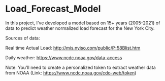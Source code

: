 # Load_Forecast_Model

In this project, I've developed a model based on 15+ years (2005-2021) of data to predict weather normalized load forecast for the New York City.

Sources of data:

Real time Actual Load: http://mis.nyiso.com/public/P-58Blist.htm

Daily weather: https://www.ncdc.noaa.gov/data-access

Note: You'll need to create a personalized token to extract weather data from NOAA (Link: https://www.ncdc.noaa.gov/cdo-web/token)
